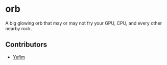 orb
======

A big glowing orb that may or may not fry your GPU, CPU, and every other nearby rock.

## Contributors

* [Yefim](https://twitter.com/yefim)
